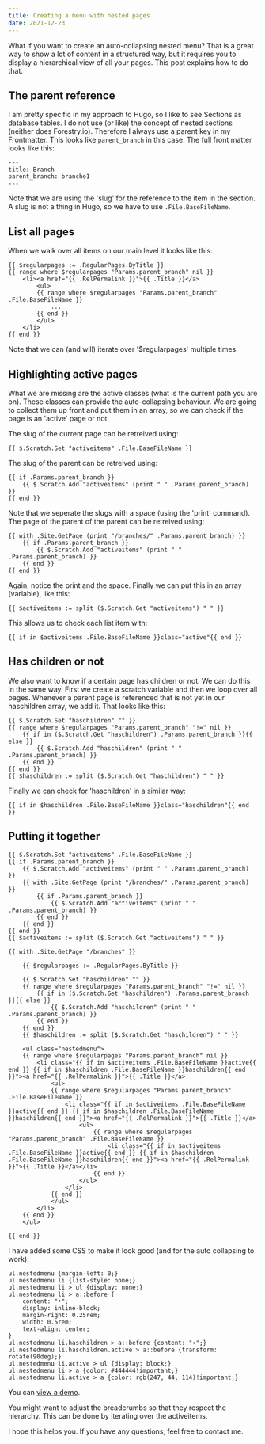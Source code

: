 ```yaml
---
title: Creating a menu with nested pages
date: 2021-12-23
---
```


What if you want to create an auto-collapsing nested menu? That is a great way to show a lot of content in a structured way, but it requires you to display a hierarchical view of all your pages. This post explains how to do that.

## The parent reference

I am pretty specific in my approach to Hugo, so I like to see Sections as database tables. I do not use (or like) the concept of nested sections (neither does Forestry.io). Therefore I always use a parent key in my Frontmatter. This looks like `parent_branch` in this case. The full front matter looks like this:

```
---
title: Branch
parent_branch: branche1
---
```

Note that we are using the 'slug' for the reference to the item in the section. A slug is not a thing in Hugo, so we have to use `.File.BaseFileName`. 

## List all pages

When we walk over all items on our main level it looks like this:

```
{{ $regularpages := .RegularPages.ByTitle }}
{{ range where $regularpages "Params.parent_branch" nil }}
    <li><a href="{{ .RelPermalink }}">{{ .Title }}</a>
        <ul>
        {{ range where $regularpages "Params.parent_branch" .File.BaseFileName }}
            ...
        {{ end }}
        </ul>
    </li>
{{ end }}
```

Note that we can (and will) iterate over '$regularpages' multiple times.

## Highlighting active pages

What we are missing are the active classes (what is the current path you are on). These classes can provide the auto-collapsing behaviour. We are going to collect them up front and put them in an array, so we can check if the page is an 'active' page or not.

The slug of the current page can be retreived using:

    {{ $.Scratch.Set "activeitems" .File.BaseFileName }}

The slug of the parent can be retreived using:

```
{{ if .Params.parent_branch }}
    {{ $.Scratch.Add "activeitems" (print " " .Params.parent_branch) }}
{{ end }}
```

Note that we seperate the slugs with a space (using the 'print' command). The page of the parent of the parent can be retreived using:

```
{{ with .Site.GetPage (print "/branches/" .Params.parent_branch) }}
    {{ if .Params.parent_branch }}
        {{ $.Scratch.Add "activeitems" (print " " .Params.parent_branch) }}
    {{ end }}
{{ end }}
```
Again, notice the print and the space. Finally we can put this in an array (variable), like this:

    {{ $activeitems := split ($.Scratch.Get "activeitems") " " }}

This allows us to check each list item with:

    {{ if in $activeitems .File.BaseFileName }}class="active"{{ end }}

## Has children or not

We also want to know if a certain page has children or not. We can do this in the same way. First we create a scratch variable and then we loop over all pages. Whenever a parent page is referenced that is not yet in our haschildren array, we add it. That looks like this:

```
{{ $.Scratch.Set "haschildren" "" }}
{{ range where $regularpages "Params.parent_branch" "!=" nil }}
    {{ if in ($.Scratch.Get "haschildren") .Params.parent_branch }}{{ else }}
        {{ $.Scratch.Add "haschildren" (print " " .Params.parent_branch) }}
    {{ end }}
{{ end }}
{{ $haschildren := split ($.Scratch.Get "haschildren") " " }}
```

Finally we can check for 'haschildren' in a similar way:

    {{ if in $haschildren .File.BaseFileName }}class="haschildren"{{ end }}

## Putting it together

```
{{ $.Scratch.Set "activeitems" .File.BaseFileName }}
{{ if .Params.parent_branch }}
    {{ $.Scratch.Add "activeitems" (print " " .Params.parent_branch) }}
    {{ with .Site.GetPage (print "/branches/" .Params.parent_branch) }}
        {{ if .Params.parent_branch }}
            {{ $.Scratch.Add "activeitems" (print " " .Params.parent_branch) }}
        {{ end }}
    {{ end }}
{{ end }}
{{ $activeitems := split ($.Scratch.Get "activeitems") " " }}

{{ with .Site.GetPage "/branches" }}
    
    {{ $regularpages := .RegularPages.ByTitle }}

    {{ $.Scratch.Set "haschildren" "" }}
    {{ range where $regularpages "Params.parent_branch" "!=" nil }}
        {{ if in ($.Scratch.Get "haschildren") .Params.parent_branch }}{{ else }}
            {{ $.Scratch.Add "haschildren" (print " " .Params.parent_branch) }}
        {{ end }}
    {{ end }}
    {{ $haschildren := split ($.Scratch.Get "haschildren") " " }}

    <ul class="nestedmenu">
    {{ range where $regularpages "Params.parent_branch" nil }}
        <li class="{{ if in $activeitems .File.BaseFileName }}active{{ end }} {{ if in $haschildren .File.BaseFileName }}haschildren{{ end }}"><a href="{{ .RelPermalink }}">{{ .Title }}</a>
            <ul>
            {{ range where $regularpages "Params.parent_branch" .File.BaseFileName }}
                <li class="{{ if in $activeitems .File.BaseFileName }}active{{ end }} {{ if in $haschildren .File.BaseFileName }}haschildren{{ end }}"><a href="{{ .RelPermalink }}">{{ .Title }}</a>
                    <ul>
                        {{ range where $regularpages "Params.parent_branch" .File.BaseFileName }}
                            <li class="{{ if in $activeitems .File.BaseFileName }}active{{ end }} {{ if in $haschildren .File.BaseFileName }}haschildren{{ end }}"><a href="{{ .RelPermalink }}">{{ .Title }}</a></li>
                        {{ end }}
                    </ul>
                </li>
            {{ end }}
            </ul>
        </li>
    {{ end }}
    </ul>
    
{{ end }}
```

I have added some CSS to make it look good (and for the auto collapsing to work):

```
ul.nestedmenu {margin-left: 0;}
ul.nestedmenu li {list-style: none;}
ul.nestedmenu li > ul {display: none;}
ul.nestedmenu li > a::before {
    content: "•"; 
    display: inline-block; 
    margin-right: 0.25rem; 
    width: 0.5rem; 
    text-align: center;
}
ul.nestedmenu li.haschildren > a::before {content: "›";}
ul.nestedmenu li.haschildren.active > a::before {transform: rotate(90deg);}
ul.nestedmenu li.active > ul {display: block;}
ul.nestedmenu li > a {color: #444444!important;}
ul.nestedmenu li.active > a {color: rgb(247, 44, 114)!important;}
```

You can [view a demo](/branches). 

You might want to adjust the breadcrumbs so that they respect the hierarchy. This can be done by iterating over the activeitems. 

I hope this helps you. If you have any questions, feel free to contact me.
